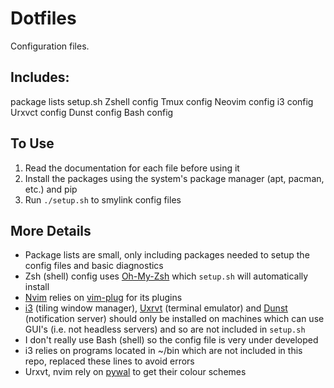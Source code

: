 # Dotfiles

Configuration files.

## Includes:
package lists
setup.sh
Zshell config
Tmux config
Neovim config
i3 config
Urxvct config
Dunst config
Bash config


## To Use
1. Read the documentation for each file before using it
2. Install the packages using the system's package manager (apt, pacman, etc.) and pip
3. Run `./setup.sh` to smylink config files

## More Details

- Package lists are small, only including packages needed to setup the config files and basic diagnostics
- Zsh (shell) config uses [Oh-My-Zsh](https://ohmyz.sh) which `setup.sh` will automatically install
- [Nvim](https://neovim.io) relies on [vim-plug](https://github.com/junegunn/vim-plug) for its plugins
- [i3](https://github.com/Airblader/i3) (tiling window manager), [Uxrvt](https://wiki.archlinux.org/title/rxvt-unicode) (terminal emulator) and [Dunst](https://wiki.archlinux.org/title/Dunst) (notification server) should only be installed on machines which can use GUI's (i.e. not headless servers) and so are not included in `setup.sh`
- I don't really use Bash (shell) so the config file is very under developed
- i3 relies on programs located in ~/bin which are not included in this repo, replaced these lines to avoid errors
- Urxvt, nvim rely on [pywal](https://github.com/dylanaraps/pywal) to get their colour schemes
